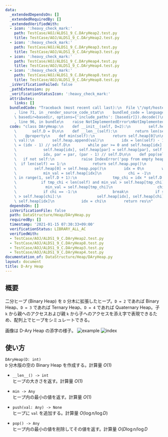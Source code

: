 ```yaml
---
data:
  _extendedDependsOn: []
  _extendedRequiredBy: []
  _extendedVerifiedWith:
  - icon: ':heavy_check_mark:'
    path: TestCase/AOJ/ALDS1_9_C.DAryHeap2.test.py
    title: TestCase/AOJ/ALDS1_9_C.DAryHeap2.test.py
  - icon: ':heavy_check_mark:'
    path: TestCase/AOJ/ALDS1_9_C.DAryHeap3.test.py
    title: TestCase/AOJ/ALDS1_9_C.DAryHeap3.test.py
  - icon: ':heavy_check_mark:'
    path: TestCase/AOJ/ALDS1_9_C.DAryHeap4.test.py
    title: TestCase/AOJ/ALDS1_9_C.DAryHeap4.test.py
  - icon: ':heavy_check_mark:'
    path: TestCase/AOJ/ALDS1_9_C.DAryHeap8.test.py
    title: TestCase/AOJ/ALDS1_9_C.DAryHeap8.test.py
  _isVerificationFailed: false
  _pathExtension: py
  _verificationStatusIcon: ':heavy_check_mark:'
  attributes:
    links: []
  bundledCode: "Traceback (most recent call last):\n  File \"/opt/hostedtoolcache/Python/3.9.2/x64/lib/python3.9/site-packages/onlinejudge_verify/documentation/build.py\"\
    , line 71, in _render_source_code_stat\n    bundled_code = language.bundle(stat.path,\
    \ basedir=basedir, options={'include_paths': [basedir]}).decode()\n  File \"/opt/hostedtoolcache/Python/3.9.2/x64/lib/python3.9/site-packages/onlinejudge_verify/languages/python.py\"\
    , line 96, in bundle\n    raise NotImplementedError\nNotImplementedError\n"
  code: "class DAryHeap:\n    def __init__(self, D=2):\n        self.heap = []\n \
    \       self.D = D\n\n    def __len__(self):\n        return len(self.heap)\n\n\
    \    @property\n    def min(self):\n        return self.heap[0]\n\n    def push(self,\
    \ val):\n        self.heap.append(val)\n        idx = len(self) - 1\n        par\
    \ = (idx - 1) // self.D\n        while par >= 0 and self.heap[idx] < self.heap[par]:\n\
    \            self.heap[idx], self.heap[par] = self.heap[par], self.heap[idx]\n\
    \            idx, par = par, (par - 1) // self.D\n\n    def pop(self):\n     \
    \   if not self:\n            raise IndexError('pop from empty heap')\n      \
    \  if len(self) == 1:\n            return self.heap.pop()\n        res = self.heap[0]\n\
    \        self.heap[0] = self.heap.pop()\n        idx = 0\n        while True:\n\
    \            min_val = self.heap[idx]\n            chi = -1\n            for i\
    \ in range(1, self.D + 1):\n                tmp_chi = idx * self.D + i\n     \
    \           if tmp_chi < len(self) and min_val > self.heap[tmp_chi]:\n       \
    \             min_val = self.heap[tmp_chi]\n                    chi = tmp_chi\n\
    \            if chi == -1:\n                break\n            if self.heap[idx]\
    \ > self.heap[chi]:\n                self.heap[idx], self.heap[chi] = self.heap[chi],\
    \ self.heap[idx]\n            idx = chi\n        return res\n"
  dependsOn: []
  isVerificationFile: false
  path: DataStructure/Heap/DAryHeap.py
  requiredBy: []
  timestamp: '2021-01-15 07:30:33+09:00'
  verificationStatus: LIBRARY_ALL_AC
  verifiedWith:
  - TestCase/AOJ/ALDS1_9_C.DAryHeap2.test.py
  - TestCase/AOJ/ALDS1_9_C.DAryHeap8.test.py
  - TestCase/AOJ/ALDS1_9_C.DAryHeap3.test.py
  - TestCase/AOJ/ALDS1_9_C.DAryHeap4.test.py
documentation_of: DataStructure/Heap/DAryHeap.py
layout: document
title: D-Ary Heap
---
```

## 概要
二分ヒープ (Binary Heap) を `D` 分木に拡張したヒープ。`D = 2` であれば Binary Heap、`D = 3` であれば Ternary Heap、`D = 4` であれば Quaternary Heap。子 `k` から親へのアクセスおよび親 `k` から子へのアクセスを添え字で表現できるため、配列上でヒープをシミュレートできる。

画像は D-Ary Heap の添字の様子。
![example](https://Neterukun1993.github.io/Library/DAryHeap-example.png)
![index](https://Neterukun1993.github.io/Library/DAryHeap-index.png)

## 使い方
`DAryHeap(D: int)`  
`D` 分木版の空の Binary Heap を作成する。計算量 $O(1)$

- `__len__() -> int`  
ヒープの大きさを返す。計算量 $O(1)$

- `min -> Any`  
ヒープ内の最小の値を返す。計算量 $O(1)$

- `push(val: Any) -> None`  
ヒープに `val` を追加する。計算量 $O(\log n / \log D)$

- `pop() -> Any`  
ヒープ内の最小の値を削除してその値を返す。計算量 $O(D\log n / \log D$
